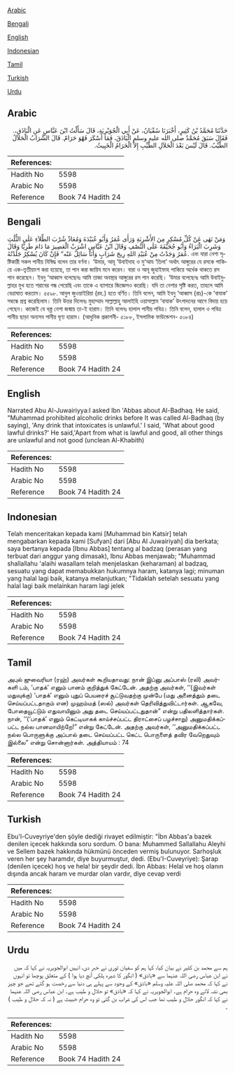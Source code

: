 [Arabic](#arabic)

[Bengali](#bengali)

[English](#english)

[Indonesian](#indonesian)

[Tamil](#tamil)

[Turkish](#turkish)

[Urdu](#urdu)

## Arabic


<div dir="rtl" lang="ar" style={{fontSize:'larger',backgroundColor:'#f8f9fa',padding:20}}>
حَدَّثَنَا مُحَمَّدُ بْنُ كَثِيرٍ، أَخْبَرَنَا سُفْيَانُ، عَنْ أَبِي الْجُوَيْرِيَةِ، قَالَ سَأَلْتُ ابْنَ عَبَّاسٍ عَنِ الْبَاذَقِ،‏.‏ فَقَالَ سَبَقَ مُحَمَّدٌ صلى الله عليه وسلم الْبَاذَقَ، فَمَا أَسْكَرَ فَهْوَ حَرَامٌ‏.‏ قَالَ الشَّرَابُ الْحَلاَلُ الطَّيِّبُ‏.‏ قَالَ لَيْسَ بَعْدَ الْحَلاَلِ الطَّيِّبِ إِلاَّ الْحَرَامُ الْخَبِيثُ‏.‏
</div>
<div style={{backgroundColor:'#f8f9fa',padding:20, marginBottom: 10}}><table> <thead> <tr> <th>References:</th> <th></th> </tr> </thead> <tbody><tr><td>Hadith No</td><td>5598</td></tr><tr><td>Arabic No</td><td>5598</td></tr><tr><td>Reference</td><td>Book 74 Hadith 24</td></tr></tbody></table></div>

## Bengali


<div dir="ltr" lang="bn" style={{fontSize:'larger',backgroundColor:'#f8f9fa',padding:20}}>
وَمَنْ نَهٰى عَنْ كُلِّ مُسْكِرٍ مِنَ الأَشْرِبَةِ وَرَأٰى عُمَرُ وَأَبُو عُبَيْدَةَ وَمُعَاذٌ شُرْبَ الطِّلاَءِ عَلٰى الثُّلُثِ وَشَرِبَ الْبَرَاءُ وَأَبُو جُحَيْفَةَ عَلٰى النِّصْفِ وَقَالَ ابْنُ عَبَّاسٍ اشْرَبْ الْعَصِيرَ مَا دَامَ طَرِيًّا وَقَالَ عُمَرُ وَجَدْتُ مِنْ عُبَيْدِ اللهِ رِيحَ شَرَابٍ وَأَنَا سَائِلٌ عَنْه“ فَإِنْ كَانَ يُسْكِرُ جَلَدْتُهُ. এবং যারা নেশা সৃষ্টিকারী সকল পানীয় নিষিদ্ধ বলেন তার বর্ণনা। ‘উমার, আবূ ‘উবাইদাহ ও মু‘আয ‘তিলা’ অর্থাৎ আঙ্গুরের যে রসকে পাকিয়ে এক-তৃতীয়াংশ করা হয়েছে, তা পান করা জায়িয মনে করেন। বারা ও আবূ জুহাইফাহ পাকিয়ে অর্ধেক থাকতে রস পান করেছেন। ইবনু ‘আব্বাস বলেছেনঃ আমি তাজা অবস্থার আঙ্গুরের রস পান করেছি। ‘উমার বলেছেনঃ আমি উবাইদুল্লাহর মুখ হতে শরাবের গন্ধ পেয়েছি এবং তাকে এ ব্যাপারে জিজ্ঞেসও করেছি। যদি তা নেশার সৃষ্টি করত, তাহলে আমি বেত্রাঘাত করতাম। ৫৫৯৮. আবুল জুওয়াইরিয়া (রহ.) হতে বর্ণিত। তিনি বলেন, আমি ইবনু ‘আব্বাস (রাঃ)-কে ‘বাযাক’ সম্বন্ধে প্রশ্ন করেছিলাম। তিনি উত্তর দিলেনঃ মুহাম্মাদ সাল্লাল্লাহু আলাইহি ওয়াসাল্লাম ‘বাযাক’ উৎপাদনের আগে বিদায় হয়ে গেছেন। কাজেই যে বস্ত্ত নেশা জন্মায় তা-ই হারাম। তিনি বলেনঃ হালাল পানীয় পবিত্র। তিনি বলেন, হালাল ও পবিত্র পানীয় ছাড়া অন্যসব পানীয় ঘৃণ্য হারাম। (আধুনিক প্রকাশনী- ৫১৮৮, ইসলামিক ফাউন্ডেশন- ৫০৮৪)
</div>
<div style={{backgroundColor:'#f8f9fa',padding:20, marginBottom: 10}}><table> <thead> <tr> <th>References:</th> <th></th> </tr> </thead> <tbody><tr><td>Hadith No</td><td>5598</td></tr><tr><td>Arabic No</td><td>5598</td></tr><tr><td>Reference</td><td>Book 74 Hadith 24</td></tr></tbody></table></div>

## English


<div dir="ltr" lang="en" style={{fontSize:'larger',backgroundColor:'#f8f9fa',padding:20}}>
Narrated Abu Al-Juwairiyya:I asked Ibn 'Abbas about Al-Badhaq. He said, "Muhammad prohibited alcoholic drinks before It was called Al-Badhaq (by saying), 'Any drink that intoxicates is unlawful.' I said, 'What about good lawful drinks?' He said,'Apart from what is lawful and good, all other things are unlawful and not good (unclean Al-Khabith)
</div>
<div style={{backgroundColor:'#f8f9fa',padding:20, marginBottom: 10}}><table> <thead> <tr> <th>References:</th> <th></th> </tr> </thead> <tbody><tr><td>Hadith No</td><td>5598</td></tr><tr><td>Arabic No</td><td>5598</td></tr><tr><td>Reference</td><td>Book 74 Hadith 24</td></tr></tbody></table></div>

## Indonesian


<div dir="ltr" lang="id" style={{fontSize:'larger',backgroundColor:'#f8f9fa',padding:20}}>
Telah menceritakan kepada kami [Muhammad bin Katsir] telah mengabarkan kepada kami [Sufyan] dari [Abu Al Juwairiyah] dia berkata; saya bertanya kepada [Ibnu Abbas] tentang al badzaq (perasan yang terbuat dari anggur yang dimasak), Ibnu Abbas menjawab; "Muhammad shallallahu 'alaihi wasallam telah menjelaskan (keharaman) al badzaq, sesuatu yang dapat memabukkan hukumnya haram, katanya lagi; minuman yang halal lagi baik, katanya melanjutkan; "Tidaklah setelah sesuatu yang halal lagi baik melainkan haram lagi jelek
</div>
<div style={{backgroundColor:'#f8f9fa',padding:20, marginBottom: 10}}><table> <thead> <tr> <th>References:</th> <th></th> </tr> </thead> <tbody><tr><td>Hadith No</td><td>5598</td></tr><tr><td>Arabic No</td><td>5598</td></tr><tr><td>Reference</td><td>Book 74 Hadith 24</td></tr></tbody></table></div>

## Tamil


<div dir="ltr" lang="ta" style={{fontSize:'larger',backgroundColor:'#f8f9fa',padding:20}}>
அபுல் ஜுவைரியா (ரஹ்) அவர்கள் கூறியதாவது: நான் இப்னு அப்பாஸ் (ரலி) அவர்களி டம், ‘பாதக்’ எனும் பானம் குறித்துக் கேட்டேன். அதற்கு அவர்கள், ‘‘(இவர்கள் மதுவுக்கு) ‘பாதக்’ எனும் புதுப் பெயரைச் சூட்டுவதற்கு முன்பே (மது அனைத்தும் தடை செய்யப்பட்டதாகும் என) முஹம்மத் (ஸல்) அவர்கள் தெரிவித்துவிட்டார்கள். ஆகவே, போதையூட்டும் எதுவாயினும் அது தடை செய்யப்பட்டதுதான்” என்று பதிலளித்தார்கள். நான், ‘‘(‘பாதக்’ எனும் கெட்டியாகக் காய்ச்சப்பட்ட திராட்சைப் பழச்சாறு) அனுமதிக்கப்பட்ட நல்ல பானமாயிற்றே!” என்று கேட்டேன். அதற்கு அவர்கள், ‘‘அனுமதிக்கப்பட்ட நல்ல பொருளுக்கு அப்பால் தடை செய்யப்பட்ட கெட்ட பொருளைத் தவிர வேறெதுவும் இல்லை” என்று சொன்னார்கள். அத்தியாயம் : 74
</div>
<div style={{backgroundColor:'#f8f9fa',padding:20, marginBottom: 10}}><table> <thead> <tr> <th>References:</th> <th></th> </tr> </thead> <tbody><tr><td>Hadith No</td><td>5598</td></tr><tr><td>Arabic No</td><td>5598</td></tr><tr><td>Reference</td><td>Book 74 Hadith 24</td></tr></tbody></table></div>

## Turkish


<div dir="ltr" lang="tr" style={{fontSize:'larger',backgroundColor:'#f8f9fa',padding:20}}>
Ebu'l-Cuveyriye'den şöyle dediği rivayet edilmiştir: "İbn Abbas'a bazek denilen içecek hakkında soru sordum. O bana: Muhammed Sallallahu Aleyhi ve Sellem bazek hakkında hükmünü önceden vermiş bulunuyor. Sarhoşluk veren her şey haramdır, diye buyurmuştur, dedi. (Ebu'I-Cuveyriye): Şarap (denilen içecek) hoş ve hela! bir şeydir dedi. İbn Abbas: Helal ve hoş olanın dışında ancak haram ve murdar olan vardır, diye cevap verdi
</div>
<div style={{backgroundColor:'#f8f9fa',padding:20, marginBottom: 10}}><table> <thead> <tr> <th>References:</th> <th></th> </tr> </thead> <tbody><tr><td>Hadith No</td><td>5598</td></tr><tr><td>Arabic No</td><td>5598</td></tr><tr><td>Reference</td><td>Book 74 Hadith 24</td></tr></tbody></table></div>

## Urdu


<div dir="rtl" lang="ur" style={{fontSize:'larger',backgroundColor:'#f8f9fa',padding:20}}>
ہم سے محمد بن کثیر نے بیان کیا، کہا ہم کو سفیان ثوری نے خبر دی، انہیں ابوالجویریہ نے کہا کہ میں نے ابن عباس رضی اللہ عنہما سے «باذق» ( انگور کا شیرہ ہلکی آنچ دیا ہوا ) کے متعلق پوچھا تو انہوں نے کہا کہ محمد صلی اللہ علیہ وسلم «باذق» کے وجود سے پہلے ہی دنیا سے رخصت ہو گئے تھے جو چیز بھی نشہ لائے وہ حرام ہے۔ ابوالجویریہ نے کہا کہ «باذق» تو حلال و طیب ہے۔ ابن عباس رضی اللہ عنہما نے کہا کہ انگور حلال و طیب تھا جب اس کی شراب بن گئی تو وہ حرام خبیث ہے ( نہ کہ حلال و طیب ) ۔
</div>
<div style={{backgroundColor:'#f8f9fa',padding:20, marginBottom: 10}}><table> <thead> <tr> <th>References:</th> <th></th> </tr> </thead> <tbody><tr><td>Hadith No</td><td>5598</td></tr><tr><td>Arabic No</td><td>5598</td></tr><tr><td>Reference</td><td>Book 74 Hadith 24</td></tr></tbody></table></div>